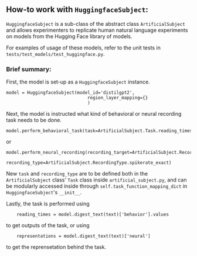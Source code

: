 ## How-to work with `HuggingfaceSubject`:
`HuggingfaceSubject` is a sub-class of the abstract class `ArtificialSubject` and allows experimenters to replicate human natural language experiments on models from the Hugging Face library of models. 

For examples of usage of these models, refer to the unit tests in `tests/test_models/test_huggingface.py`. 

### Brief summary:
First, the model is set-up as a `HuggingfaceSubject` instance. 

    model = HuggingfaceSubject(model_id='distilgpt2',
                                   region_layer_mapping={}
                                   )


Next, the model is instructed what kind of behavioral or neural recording task needs to be done. 

    model.perform_behavioral_task(task=ArtificialSubject.Task.reading_times) 
or 
    
    model.perform_neural_recording(recording_target=ArtificialSubject.RecordingTarget.language_system,
                                       recording_type=ArtificialSubject.RecordingType.spikerate_exact)

New `task` and `recording_type` are to be defined both in the `ArtificialSubject` class' `Task` class inside `artificial_subject.py`, and can be modularly accessed inside through `self.task_function_mapping_dict` in `HuggingfaceSubject`'s `__init__`.

Lastly, the task is performed using

        reading_times = model.digest_text(text)['behavior'].values
to get outputs of the task, or using 

        representations = model.digest_text(text)['neural']
to get the reprensetation behind the task. 

